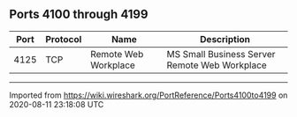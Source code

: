 ## Ports 4100 through 4199


| Port | Protocol | Name                 | Description                                   |
| ---- | -------- | -------------------- | --------------------------------------------- |
| 4125 | TCP      | Remote Web Workplace | MS Small Business Server Remote Web Workplace |


---

Imported from https://wiki.wireshark.org/PortReference/Ports4100to4199 on 2020-08-11 23:18:08 UTC
